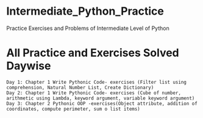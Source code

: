 # Intermediate_Python_Practice
Practice Exercises and Problems of Intermediate Level of Python

# All Practice and Exercises Solved Daywise
    Day 1: Chapter 1 Write Pythonic Code- exercises (Filter list using comprehension, Natural Number List, Create Dictionary)
    Day 2: Chapter 1 Write Pythonic Code- exercises (Cube of number, arithmetic using Lambda, keyword argument, variable keyword argument)
    Day 3: Chapter 2 Pythonic OOP -exercises(Object attribute, addition of coordinates, compute perimeter, sum o list items)